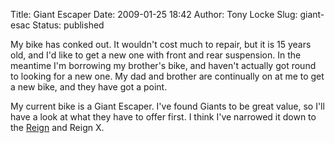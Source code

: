 Title: Giant Escaper
Date: 2009-01-25 18:42
Author: Tony Locke
Slug: giant-esac
Status: published

My bike has conked out. It wouldn't cost much to repair, but it is 15 years old, and I'd like to get a new one with front and rear suspension. In the meantime I'm borrowing my brother's bike, and haven't actually got round to looking for a new one. My dad and brother are continually on at me to get a new bike, and they have got a point.  
  
My current bike is a Giant Escaper. I've found Giants to be great value, so I'll have a look at what they have to offer first. I think I've narrowed it down to the [Reign](http://www.giant-bicycles.com/EN-GB/bikes/mountain/2435/32486/) and Reign X.
